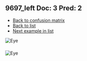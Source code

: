 ## 9697_left Doc: 3 Pred: 2
- [Back to confusion matrix](https://github.com/juliandewit/kaggle_retinopathy/blob/master/matrix.md)
- [Back to list](https://github.com/juliandewit/kaggle_retinopathy/blob/master/lists/32/list.md)
- [Next example in list](https://github.com/juliandewit/kaggle_retinopathy/blob/master/lists/32/98/9846_left.md)

![Eye](https://retinopaty.blob.core.windows.net/size1024/9697_left_3.jpeg)

### 

![Eye]()
